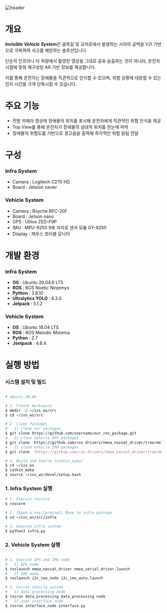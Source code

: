 ![header](https://capsule-render.vercel.app/api?type=waving&height=300&color=gradient&text=Invisible%20Vehicle%20System%20(IVS)&desc=20대쉬었음청년들&descAlign=87&descAlignY=57&fontAlignY=38&fontSize=59)


# 개요
***Invisible Vehicle System***은 골목길 및 교차로에서 발생하는 시야의 공백을 V2I 기반으로 극복하여 사고를 예방하는 솔루션입니다.

단순히 인프라나 타 차량에서 촬영한 영상을 그대로 공유·송출하는 것이 아니라, 운전자 시점에 맞춰 재구성된 AR 기반 정보를 제공합니다.

이를 통해 운전자는 장애물을 직관적으로 인식할 수 있으며, 위험 상황에 대응할 수 있는 인지 시간을 크게 단축시킬 수 있습니다.

# 주요 기능
- 전방 카메라 영상에 장애물의 위치를 표시해 운전자에게 직관적인 위험 인식을 제공
- Top View를 통해 운전자가 장애물의 상대적 위치를 한눈에 파악
- 장애물의 위험도를 기반으로 경고음을 출력해 즉각적인 위험 알림 전달  

# 구성
### Infra System
- Camera : Logitech C270 HD
- Board : Jetsion xavier

### Vehicle System
- Camera : Royche RPC-20F
- Board : Jetson nano
- GPS : Ublox ZED-F9P
- IMU : MPU-9250 9축 자이로 센서 모듈 GY-9250
- Display : 제우스 포터블 모니터 

# 개발 환경
### Infra System
- **OS** : Ubuntu 20.04.6 LTS
- **ROS** : ROS Noetic Ninjemys
- **Python** : 3.8.10
- **Ultralytics YOLO** : 8.3.0
- **Jetpack** : 5.1.2

### Vehicle System
- **OS** : Ubuntu 18.04 LTS
- **ROS** : ROS Melodic Morenia
- **Python** : 2.7
- **Jsetpack** : 4.6.4

# 실행 방법
### 시스템 설치 및 빌드
```bash

# ubuntu 20.04

# 1. Create Workspace
$ mkdir -p ~/ivs_ws/src
$ cd ~/ivs_ws/src

# 2. Clone Packages
#   1) clone our packages
$ git clone https://github.com/username/our_ros_package.git
#   2) clone vehicle GPS packages
$ git clone  https://github.com/ros-drivers/nmea_navsat_driver/tree/melodic-devel
#   3) clone vehicle IMU packages
$ git clone  [https://github.com/ros-drivers/nmea_navsat_driver/tree/melodic-devel](https://github.com/jeskesen/i2c_imu.git)

# 3. Build and Source (catkin_make)
$ cd ~/ivs_ws
$ catkin_make
$ source ~/ivs_ws/devel/setup.bash
```

### 1. Infra System 실행
```bash
# 1. Execute roscore
$ roscore

# 2. (Open a new terminal) Move to infra package
$ cd ~/ivs_ws/src/infra

# 3. Execute infra system
$ python3 infra.py
```

### 2. Vehicle System 실행
```bash

# 1. Execute GPS and IMU node
#   1) GPS node
$ roslaunch nmea_navsat_driver nmea_serial_driver.launch
#   2) IMU node
$ roslaunch i2c_imu_node i2c_imu_auto.launch

# 2. Excute vehicle system
#   1) data processing node
$ rosrun data_processing data_processing node
#   2) user interface node
$ rosrun interface_node interface.py

```




